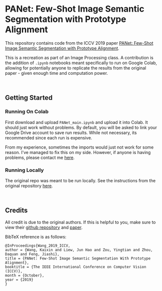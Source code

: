# PANet: Few-Shot Image Semantic Segmentation with Prototype Alignment

This repository contains code from the ICCV 2019 paper [PANet: Few-Shot Image Semantic Segmentation with Prototype Alignment](https://arxiv.org/abs/1908.06391).

This is a recreation as part of an Image Processing class. A contribution is the addition of `.ipynb` notebooks meant specifically to run on Google Colab, allowing for potentially anyone to replicate the results from the original paper - given enough time and computation power.

<br/>

## Getting Started
### Running On Colab
First download and upload `PANet_main.ipynb` and upload it into Colab. It should just work without problems.
By default, you will be asked to link your Google Drive account to save run results.
While not necessary, its recommended since each run is expensive.

From my experience, sometimes the imports would just not work for some reason.
I've managed to fix this on my side.
However, if anyone is having problems, please contact me [here](mailto:miguelbryancarlo@gmail.com).


### Running Locally
The original repo was meant to be run locally.
See the instructions from the original repository [here](https://github.com/kaixin96/PANet).

<br/>

## Credits
All credit is due to the original authors.
If this is helpful to you, make sure to view their [github repository](https://github.com/kaixin96/PANet) and [paper](https://arxiv.org/abs/1908.06391).

BibTeX reference is as follows:
```
@InProceedings{Wang_2019_ICCV,
author = {Wang, Kaixin and Liew, Jun Hao and Zou, Yingtian and Zhou, Daquan and Feng, Jiashi},
title = {PANet: Few-Shot Image Semantic Segmentation With Prototype Alignment},
booktitle = {The IEEE International Conference on Computer Vision (ICCV)},
month = {October},
year = {2019}
}
```
